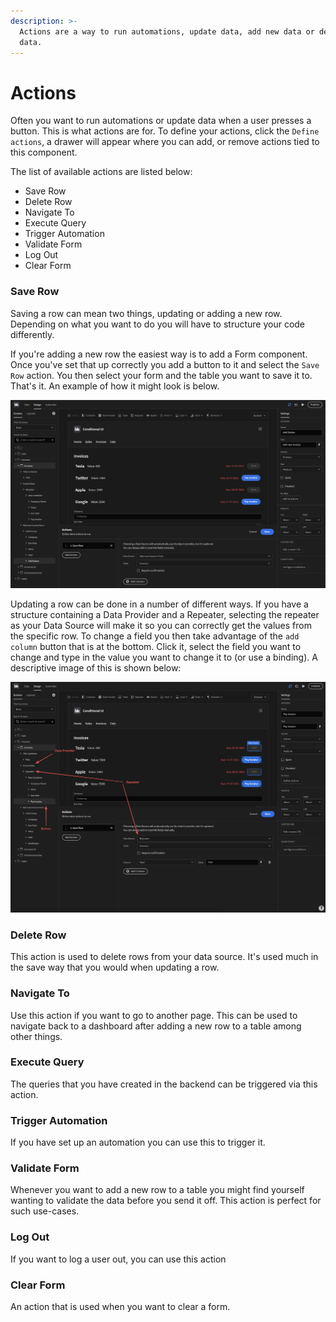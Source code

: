 ```yaml
---
description: >-
  Actions are a way to run automations, update data, add new data or delete
  data.
---
```


# Actions

Often you want to run automations or update data when a user presses a button. This is what actions are for.   To define your actions, click the `Define actions`, a drawer will appear where you can add, or remove actions tied to this component.

The list of available actions are listed below:

* Save Row
* Delete Row
* Navigate To
* Execute Query
* Trigger Automation
* Validate Form
* Log Out
* Clear Form

### Save Row

Saving a row can mean two things, updating or adding a new row. Depending on what you want to do you will have to structure your code differently.

If you're adding a new row the easiest way is to add a Form component. Once you've set that up correctly you add a button to it and select the `Save Row` action. You then select your form and the table you want to save it to. That's it. An example of how it might look is below.

![Save row action in a form](../.gitbook/assets/actionsnewrow.png)

Updating a row can be done in a number of different ways. If you have a structure containing a Data Provider and a Repeater, selecting the repeater as your Data Source will make it so you can correctly get the values from the specific row. To change a field you then take advantage of the `add column` button that is at the bottom. Click it, select the field you want to change and type in the value you want to change it to \(or use a binding\). A descriptive image of this is shown below:

![Structure for updating a row using a repeater](../.gitbook/assets/actionsupdate.png)

### Delete Row

This action is used to delete rows from your data source. It's used much in the save way that you would when updating a row.

### Navigate To

Use this action if you want to go to another page. This can be used to navigate back to a dashboard after adding a new row to a table among other things.

### Execute Query

The queries that you have created in the backend can be triggered via this action.

### Trigger Automation

If you have set up an automation you can use this to trigger it.

### Validate Form

Whenever you want to add a new row to a table you might find yourself wanting to validate the data before you send it off. This action is perfect for such use-cases.

### Log Out

If you want to log a user out, you can use this action

### Clear Form

An action that is used when you want to clear a form.




